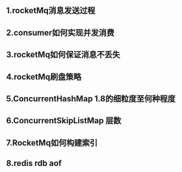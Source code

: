 1.rocketMq消息发送过程
------
2.consumer如何实现并发消费
------
3.rocketMq如何保证消息不丢失
------
4.rocketMq刷盘策略
------
5.ConcurrentHashMap 1.8的细粒度至何种程度
------
6.ConcurrentSkipListMap 层数
------
7.RocketMq如何构建索引
------
8.redis rdb aof
------
